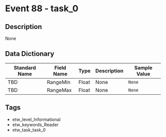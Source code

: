 # Event 88 - task_0

## Description
None

## Data Dictionary
|Standard Name|Field Name|Type|Description|Sample Value|
|---|---|---|---|---|
|TBD|RangeMin|Float|None|`None`|
|TBD|RangeMax|Float|None|`None`|

## Tags
* etw_level_Informational
* etw_keywords_Reader
* etw_task_task_0